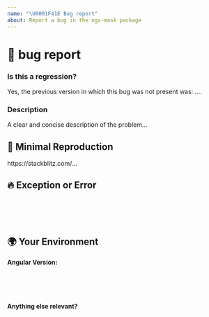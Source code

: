```yaml
---
name: "\U0001F41E Bug report"
about: Report a bug in the ngx-mask package
---
```


<!--🔅🔅🔅🔅🔅🔅🔅🔅🔅🔅🔅🔅🔅🔅🔅🔅🔅🔅🔅🔅🔅🔅🔅🔅🔅🔅🔅🔅🔅🔅🔅

Oh hi there! 😄

To expedite issue processing please search open and closed issues before submitting a new one.
Existing issues often contain information about workarounds, resolution, or progress updates.

🔅🔅🔅🔅🔅🔅🔅🔅🔅🔅🔅🔅🔅🔅🔅🔅🔅🔅🔅🔅🔅🔅🔅🔅🔅🔅🔅🔅🔅🔅🔅🔅🔅-->

# 🐞 bug report

### Is this a regression?

<!-- Did this behavior use to work in the previous version? -->
<!-- ✍️--> Yes, the previous version in which this bug was not present was: ....

### Description

<!-- ✍️--> A clear and concise description of the problem...

## 🔬 Minimal Reproduction

<!--
Please create and share minimal reproduction of the issue starting with this template: https://stackblitz.com/fork/angular-ivy-mask
-->
<!-- ✍️--> https://stackblitz.com/...

<!--
If StackBlitz is not suitable for reproduction of your issue, please create a minimal GitHub repository with the reproduction of the issue.
A good way to make a minimal reproduction is to create a new app via `ng new repro-app` and add the minimum possible code to show the problem.
Share the link to the repo below along with step-by-step instructions to reproduce the problem, as well as expected and actual behavior.

Issues that don't have enough info and can't be reproduced will be closed.

You can read more about issue submission guidelines here: https://github.com/JsDaddy/ngx-mask/blob/master/CONTRIBUTING.md#-submitting-an-issue
-->

## 🔥 Exception or Error

<pre><code>
<!-- If the issue is accompanied by an exception or an error, please share it below: -->
<!-- ✍️-->

</code></pre>

## 🌍 Your Environment

**Angular Version:**

<pre><code>
<!-- run `ng version` and paste output below -->
<!-- ✍️-->

</code></pre>

**Anything else relevant?**

<!-- ✍️Is this a browser specific issue? If so, please specify the browser and version. -->

<!-- ✍️Do any of these matter: operating system, IDE, package manager, HTTP server, ...? If so, please mention it below. -->
